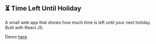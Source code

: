## ⏳ Time Left Until Holiday

A small web app that shows how much time is left until your next holiday. Built with React JS.

Demo [here](https://mariuscyber.github.io/Time-Left-Holiday/)
